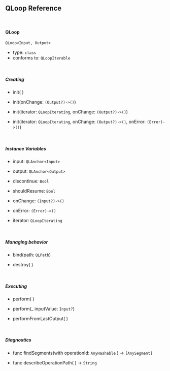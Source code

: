 
## QLoop Reference

<br />

#### QLoop

`QLoop<Input, Output>`

- type: `class`
- conforms to: `QLoopIterable`


<br />

##### Creating

- init( )

- init(onChange: `(Output?)->()`)

- init(iterator: `QLoopIterating`, onChange: `(Output?)->()`)

- init(iterator: `QLoopIterating`, onChange: `(Output?)->()`, onError: `(Error)->()`)


<br />

##### Instance Variables

- input: `QLAnchor<Input>`

- output: `QLAnchor<Output>`

- discontinue: `Bool`

- shouldResume: `Bool`

- onChange: `(Input?)->()`

- onError: `(Error)->()`

- iterator: `QLoopIterating`


<br />

##### Managing behavior

- bind(path: `QLPath`)

- destroy( )


<br />

##### Executing

- perform( )

- perform(_ inputValue: `Input?`)

- performFromLastOutput( )


<br />

##### Diagnostics

- func findSegments(with operationId: `AnyHashable` ) -> `[AnySegment]`

- func describeOperationPath( ) -> `String`
